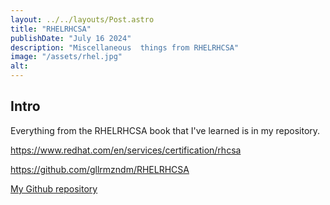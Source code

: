 ```yaml
---
layout: ../../layouts/Post.astro
title: "RHELRHCSA"
publishDate: "July 16 2024"
description: "Miscellaneous  things from RHELRHCSA"
image: "/assets/rhel.jpg"
alt: 
---
```


## Intro

Everything from the RHELRHCSA book that I've learned is in my repository.

https://www.redhat.com/en/services/certification/rhcsa

https://github.com/gllrmzndm/RHELRHCSA

[My Github repository](https://github.com/gllrmzndm/RHELRHCSA)
